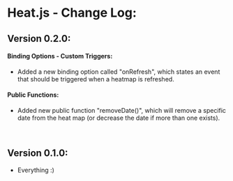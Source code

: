 # Heat.js - Change Log:

## Version 0.2.0:

#### **Binding Options - Custom Triggers:**
- Added a new binding option called "onRefresh", which states an event that should be triggered when a heatmap is refreshed.

#### **Public Functions:**
- Added new public function "removeDate()", which will remove a specific date from the heat map (or decrease the date if more than one exists).

<br>


## Version 0.1.0:
- Everything :)